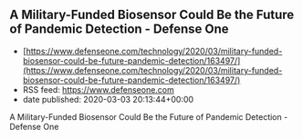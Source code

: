 ## A Military-Funded Biosensor Could Be the Future of Pandemic Detection - Defense One
 - [https://www.defenseone.com/technology/2020/03/military-funded-biosensor-could-be-future-pandemic-detection/163497/](https://www.defenseone.com/technology/2020/03/military-funded-biosensor-could-be-future-pandemic-detection/163497/)
 - RSS feed: https://www.defenseone.com
 - date published: 2020-03-03 20:13:44+00:00

A Military-Funded Biosensor Could Be the Future of Pandemic Detection - Defense One


